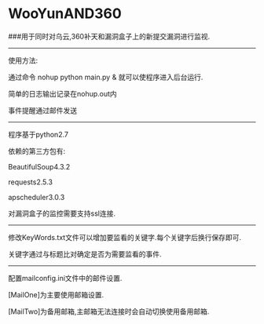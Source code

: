 # WooYunAND360
###用于同时对乌云,360补天和漏洞盒子上的新提交漏洞进行监视.

----
使用方法:


通过命令 nohup python main.py & 就可以使程序进入后台运行.

简单的日志输出记录在nohup.out内

事件提醒通过邮件发送

----


程序基于python2.7

依赖的第三方包有:

BeautifulSoup4.3.2

requests2.5.3

apscheduler3.0.3

对漏洞盒子的监控需要支持ssl连接.

----

修改KeyWords.txt文件可以增加要监看的关键字.每个关键字后换行保存即可.

关键字通过与标题比对确定是否为需要监看的事件.

----

配置mailconfig.ini文件中的邮件设置.

[MailOne]为主要使用邮箱设置.

[MailTwo]为备用邮箱,主邮箱无法连接时会自动切换使用备用邮箱.

